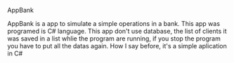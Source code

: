 AppBank

AppBank is a app to simulate a simple operations in a bank. This app was programed is C# language.
This app don't use database, the list of clients it was saved in a list whlie the program are running, if you stop the program you have to put all the datas again.
How I say before, it's a simple aplication in C#
